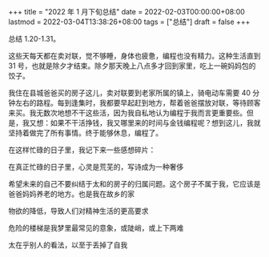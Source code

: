 +++
title = "2022 年 1 月下旬总结"
date = 2022-02-03T00:00:00+08:00
lastmod = 2022-03-04T13:38:26+08:00
tags = ["总结"]
draft = false
+++

总结 1.20-1.31。

这些天每天都在卖对联，觉不够睡，身体也疲惫，编程也没有精力。这种生活直到 31 号，也就是除夕才结束。除夕那天晚上八点多才回到家里，吃上一碗妈妈包的饺子。

我住在县城爸爸买的房子这儿，卖对联要到老家所属的镇上，骑电动车需要 40 分钟左右的路程。每到逢集时，我都要早起赶到地方，帮着爸爸摆放对联，等待顾客来买。我无数次地想不干这些活，因为我自私地认为编程于我而言更重要些。但是，我又想：如果不干活挣钱，我又哪里来的时间与金钱编程呢？想到这儿，我就坚持着做完了所有事情。终于能够休息，编程了。

在这样忙碌的日子里，我记下来一些感想碎片：

在真正忙碌的日子里，心灵是荒芜的，写诗成为一种奢侈

希望未来的自己不要纠结于太和的房子的归属问题。这个房子不属于我，它应该是爸爸妈妈养老的地方。也是我在故乡的家

物欲的降低，导致人们对精神生活的更高要求

危险的楼梯是我梦里最常见的意象，或陡峭，或上下两难

太在乎别人的看法，以至于丢掉了自我